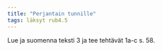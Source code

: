 ```yaml
---
title: "Perjantain tunnille"
tags: läksyt rub4.5
---
```


Lue ja suomenna teksti 3 ja tee tehtävät 1a-c s. 58.